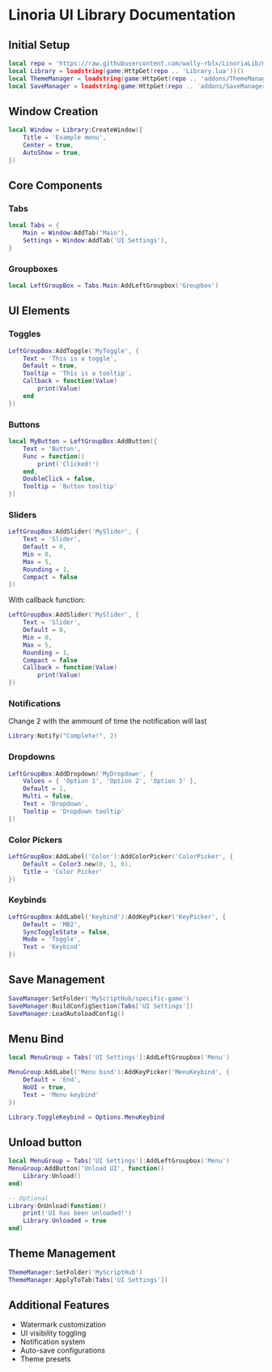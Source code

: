 # Linoria UI Library Documentation

## Initial Setup
```lua:setup.lua
local repo = 'https://raw.githubusercontent.com/wally-rblx/LinoriaLib/main/'
local Library = loadstring(game:HttpGet(repo .. 'Library.lua'))()
local ThemeManager = loadstring(game:HttpGet(repo .. 'addons/ThemeManager.lua'))()
local SaveManager = loadstring(game:HttpGet(repo .. 'addons/SaveManager.lua'))()
```

## Window Creation
```lua:window.lua
local Window = Library:CreateWindow({
    Title = 'Example menu',
    Center = true,
    AutoShow = true,
})
```

## Core Components

### Tabs
```lua:tabs.lua
local Tabs = {
    Main = Window:AddTab('Main'),
    Settings = Window:AddTab('UI Settings'),
}
```

### Groupboxes
```lua:groupbox.lua
local LeftGroupBox = Tabs.Main:AddLeftGroupbox('Groupbox')
```

## UI Elements

### Toggles
```lua:elements/toggle.lua
LeftGroupBox:AddToggle('MyToggle', {
    Text = 'This is a toggle',
    Default = true,
    Tooltip = 'This is a tooltip',
    Callback = function(Value)
        print(Value)
    end
})
```

### Buttons
```lua:elements/button.lua
local MyButton = LeftGroupBox:AddButton({
    Text = 'Button',
    Func = function()
        print('Clicked!')
    end,
    DoubleClick = false,
    Tooltip = 'Button tooltip'
})
```

### Sliders
```lua:elements/slider.lua
LeftGroupBox:AddSlider('MySlider', {
    Text = 'Slider',
    Default = 0,
    Min = 0,
    Max = 5,
    Rounding = 1,
    Compact = false
})
```
With callback function:
```lua
LeftGroupBox:AddSlider('MySlider', {
    Text = 'Slider',
    Default = 0,
    Min = 0,
    Max = 5,
    Rounding = 1,
    Compact = false
    Callback = function(Value)
        print(Value)
})
```


### Notifications
Change 2 with the ammount of time the notification will last
```lua:elements/Notification.lua
Library:Notify("Complete!", 2) 
```

### Dropdowns
```lua:elements/dropdown.lua
LeftGroupBox:AddDropdown('MyDropdown', {
    Values = { 'Option 1', 'Option 2', 'Option 3' },
    Default = 1,
    Multi = false,
    Text = 'Dropdown',
    Tooltip = 'Dropdown tooltip'
})
```

### Color Pickers
```lua:elements/colorpicker.lua
LeftGroupBox:AddLabel('Color'):AddColorPicker('ColorPicker', {
    Default = Color3.new(0, 1, 0),
    Title = 'Color Picker'
})
```

### Keybinds
```lua:elements/keybind.lua
LeftGroupBox:AddLabel('Keybind'):AddKeyPicker('KeyPicker', {
    Default = 'MB2',
    SyncToggleState = false,
    Mode = 'Toggle',
    Text = 'Keybind'
})
```

## Save Management
```lua:save_management.lua
SaveManager:SetFolder('MyScriptHub/specific-game')
SaveManager:BuildConfigSection(Tabs['UI Settings'])
SaveManager:LoadAutoloadConfig()
```
## Menu Bind
```lua:Menubind.lua
local MenuGroup = Tabs['UI Settings']:AddLeftGroupbox('Menu')

MenuGroup:AddLabel('Menu bind'):AddKeyPicker('MenuKeybind', { 
    Default = 'End', 
    NoUI = true, 
    Text = 'Menu keybind' 
})

Library.ToggleKeybind = Options.MenuKeybind
```
## Unload button
```lua
local MenuGroup = Tabs['UI Settings']:AddLeftGroupbox('Menu')
MenuGroup:AddButton('Unload UI', function() 
    Library:Unload() 
end)

-- Optional
Library:OnUnload(function()
    print('UI has been unloaded!')
    Library.Unloaded = true
end)
```

## Theme Management
```lua:theme_management.lua
ThemeManager:SetFolder('MyScriptHub')
ThemeManager:ApplyToTab(Tabs['UI Settings'])
```

## Additional Features
- Watermark customization
- UI visibility toggling
- Notification system
- Auto-save configurations
- Theme presets
